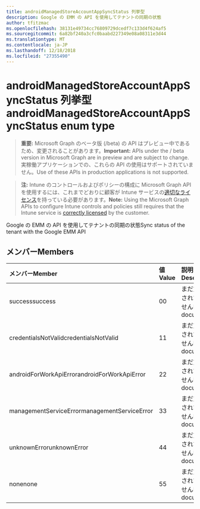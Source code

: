 ```yaml
---
title: androidManagedStoreAccountAppSyncStatus 列挙型
description: Google の EMM の API を使用してテナントの同期の状態
author: tfitzmac
ms.openlocfilehash: 38131e49734cc76809729dcedf7c133d4f624af5
ms.sourcegitcommit: 6a82bf240a3cfc0baabd227349e08a08311e3d44
ms.translationtype: MT
ms.contentlocale: ja-JP
ms.lasthandoff: 12/18/2018
ms.locfileid: "27355490"
---
```

# <a name="androidmanagedstoreaccountappsyncstatus-enum-type"></a><span data-ttu-id="67883-103">androidManagedStoreAccountAppSyncStatus 列挙型</span><span class="sxs-lookup"><span data-stu-id="67883-103">androidManagedStoreAccountAppSyncStatus enum type</span></span>

> <span data-ttu-id="67883-104">**重要:** Microsoft Graph のベータ版 (/beta) の API はプレビュー中であるため、変更されることがあります。</span><span class="sxs-lookup"><span data-stu-id="67883-104">**Important:** APIs under the / beta version in Microsoft Graph are in preview and are subject to change.</span></span> <span data-ttu-id="67883-105">実稼働アプリケーションでの、これらの API の使用はサポートされていません。</span><span class="sxs-lookup"><span data-stu-id="67883-105">Use of these APIs in production applications is not supported.</span></span>

> <span data-ttu-id="67883-106">**注:** Intune のコントロールおよびポリシーの構成に Microsoft Graph API を使用するには、これまでどおりに顧客が Intune サービスの[適切なライセンス](https://go.microsoft.com/fwlink/?linkid=839381)を持っている必要があります。</span><span class="sxs-lookup"><span data-stu-id="67883-106">**Note:** Using the Microsoft Graph APIs to configure Intune controls and policies still requires that the Intune service is [correctly licensed](https://go.microsoft.com/fwlink/?linkid=839381) by the customer.</span></span>

<span data-ttu-id="67883-107">Google の EMM の API を使用してテナントの同期の状態</span><span class="sxs-lookup"><span data-stu-id="67883-107">Sync status of the tenant with the Google EMM API</span></span>
## <a name="members"></a><span data-ttu-id="67883-108">メンバー</span><span class="sxs-lookup"><span data-stu-id="67883-108">Members</span></span>
|<span data-ttu-id="67883-109">メンバー</span><span class="sxs-lookup"><span data-stu-id="67883-109">Member</span></span>|<span data-ttu-id="67883-110">値</span><span class="sxs-lookup"><span data-stu-id="67883-110">Value</span></span>|<span data-ttu-id="67883-111">説明</span><span class="sxs-lookup"><span data-stu-id="67883-111">Description</span></span>|
|:---|:---|:---|
|<span data-ttu-id="67883-112">success</span><span class="sxs-lookup"><span data-stu-id="67883-112">success</span></span>|<span data-ttu-id="67883-113">0</span><span class="sxs-lookup"><span data-stu-id="67883-113">0</span></span>|<span data-ttu-id="67883-114">まだ文書化されていません</span><span class="sxs-lookup"><span data-stu-id="67883-114">Not yet documented</span></span>|
|<span data-ttu-id="67883-115">credentialsNotValid</span><span class="sxs-lookup"><span data-stu-id="67883-115">credentialsNotValid</span></span>|<span data-ttu-id="67883-116">1</span><span class="sxs-lookup"><span data-stu-id="67883-116">1</span></span>|<span data-ttu-id="67883-117">まだ文書化されていません</span><span class="sxs-lookup"><span data-stu-id="67883-117">Not yet documented</span></span>|
|<span data-ttu-id="67883-118">androidForWorkApiError</span><span class="sxs-lookup"><span data-stu-id="67883-118">androidForWorkApiError</span></span>|<span data-ttu-id="67883-119">2</span><span class="sxs-lookup"><span data-stu-id="67883-119">2</span></span>|<span data-ttu-id="67883-120">まだ文書化されていません</span><span class="sxs-lookup"><span data-stu-id="67883-120">Not yet documented</span></span>|
|<span data-ttu-id="67883-121">managementServiceError</span><span class="sxs-lookup"><span data-stu-id="67883-121">managementServiceError</span></span>|<span data-ttu-id="67883-122">3</span><span class="sxs-lookup"><span data-stu-id="67883-122">3</span></span>|<span data-ttu-id="67883-123">まだ文書化されていません</span><span class="sxs-lookup"><span data-stu-id="67883-123">Not yet documented</span></span>|
|<span data-ttu-id="67883-124">unknownError</span><span class="sxs-lookup"><span data-stu-id="67883-124">unknownError</span></span>|<span data-ttu-id="67883-125">4</span><span class="sxs-lookup"><span data-stu-id="67883-125">4</span></span>|<span data-ttu-id="67883-126">まだ文書化されていません</span><span class="sxs-lookup"><span data-stu-id="67883-126">Not yet documented</span></span>|
|<span data-ttu-id="67883-127">none</span><span class="sxs-lookup"><span data-stu-id="67883-127">none</span></span>|<span data-ttu-id="67883-128">5</span><span class="sxs-lookup"><span data-stu-id="67883-128">5</span></span>|<span data-ttu-id="67883-129">まだ文書化されていません</span><span class="sxs-lookup"><span data-stu-id="67883-129">Not yet documented</span></span>|





